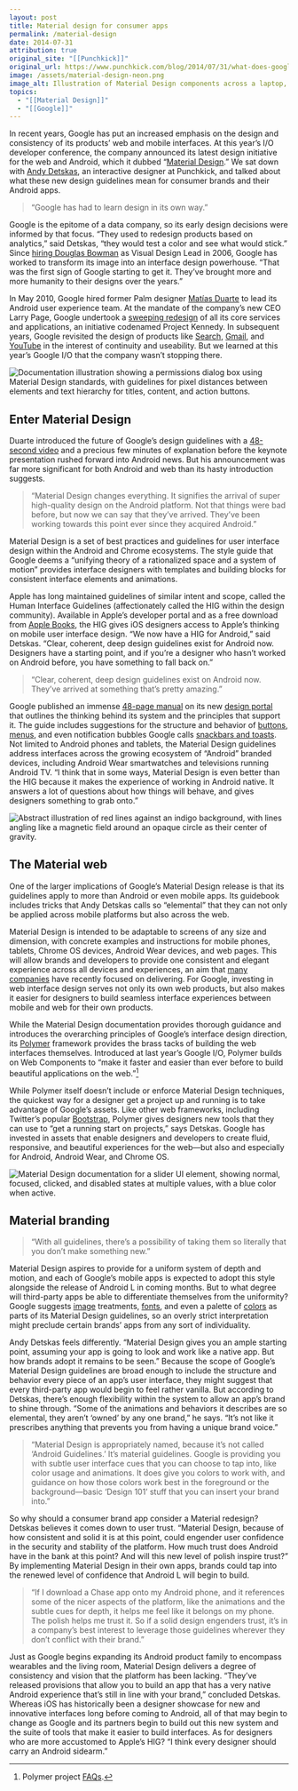 ```yaml
---
layout: post
title: Material design for consumer apps
permalink: /material-design
date: 2014-07-31
attribution: true
original_site: "[[Punchkick]]"
original_url: https://www.punchkick.com/blog/2014/07/31/what-does-googles-material-design-mean-for-consumer-brand-apps
image: /assets/material-design-neon.png
image_alt: Illustration of Material Design components across a laptop, tablet, and phone form factor in neon green and purple colors.
topics:
  - "[[Material Design]]"
  - "[[Google]]"
---
```

In recent years, Google has put an increased emphasis on the design and consistency of its products’ web and mobile interfaces. At this year’s I/O developer conference, the company announced its latest design initiative for the web and Android, which it dubbed “[Material Design](https://www.google.com/design/spec/material-design/introduction.html).” We sat down with [Andy Detskas](https://www.andydetskas.com), an interactive designer at Punchkick, and talked about what these new design guidelines mean for consumer brands and their Android apps.

> “Google has had to learn design in its own way.”

Google is the epitome of a data company, so its early design decisions were informed by that focus. “They used to redesign products based on analytics,” said Detskas, “they would test a color and see what would stick.” Since [hiring Douglas Bowman](http://stopdesign.com/archive/2006/05/27/going-to-google.html) as Visual Design Lead in 2006, Google has worked to transform its image into an interface design powerhouse. “That was the first sign of Google starting to get it. They’ve brought more and more humanity to their designs over the years.”

In May 2010, Google hired former Palm designer [Matías Duarte](https://plus.google.com/+MatiasDuarte) to lead its Android user experience team. At the mandate of the company’s new CEO Larry Page, Google undertook a [sweeping redesign](https://googleblog.blogspot.com/2011/06/evolving-google-design-and-experience.html) of all its core services and applications, an initiative codenamed Project Kennedy. In subsequent years, Google revisited the design of products like [Search](https://googleblog.blogspot.com/2011/11/next-stage-in-our-redesign.html), [Gmail](http://gmailblog.blogspot.com/2011/11/gmails-new-look.html), and [YouTube](https://www.theverge.com/2011/11/14/2560748/youtube-redesign-testing-google-plus) in the interest of continuity and useability. But we learned at this year’s Google I/O that the company wasn’t stopping there.

![Documentation illustration showing a permissions dialog box using Material Design standards, with guidelines for pixel distances between elements and text hierarchy for titles, content, and action buttons.](/assets/material-design-dialog-components.png)

## Enter Material Design

Duarte introduced the future of Google’s design guidelines with a [48-second video](https://www.youtube.com/watch?v=Q8TXgCzxEnw) and a precious few minutes of explanation before the keynote presentation rushed forward into Android news. But his announcement was far more significant for both Android and web than its hasty introduction suggests.

> “Material Design changes everything. It signifies the arrival of super high-quality design on the Android platform. Not that things were bad before, but now we can say that they’ve arrived. They’ve been working towards this point ever since they acquired Android.”

Material Design is a set of best practices and guidelines for user interface design within the Android and Chrome ecosystems. The style guide that Google deems a “unifying theory of a rationalized space and a system of motion” provides interface designers with templates and building blocks for consistent interface elements and animations.

Apple has long maintained guidelines of similar intent and scope, called the Human Interface Guidelines (affectionately called the HIG within the design community). Available in Apple’s developer portal and as a free download from [Apple Books](https://itunes.apple.com/us/book/ios-human-interface-guidelines/id877942287), the HIG gives iOS designers access to Apple’s thinking on mobile user interface design. “We now have a HIG for Android,” said Detskas. “Clear, coherent, deep design guidelines exist for Android now. Designers have a starting point, and if you’re a designer who hasn’t worked on Android before, you have something to fall back on.”

> “Clear, coherent, deep design guidelines exist on Android now. They’ve arrived at something that’s pretty amazing.”

Google published an immense [48-page manual](https://www.google.com/design/spec/material-design/) on its new [design portal](https://www.google.com/design) that outlines the thinking behind its system and the principles that support it. The guide includes suggestions for the structure and behavior of [buttons](https://www.google.com/design/spec/components/buttons.html), [menus](https://www.google.com/design/spec/components/menus.html), and even notification bubbles Google calls [snackbars and toasts](https://www.google.com/design/spec/components/snackbars-and-toasts.html). Not limited to Android phones and tablets, the Material Design guidelines address interfaces across the growing ecosystem of “Android” branded devices, including Android Wear smartwatches and televisions running Android TV. “I think that in some ways, Material Design is even better than the HIG because it makes the experience of working in Android native. It answers a lot of questions about how things will behave, and gives designers something to grab onto.”

![Abstract illustration of red lines against an indigo background, with lines angling like a magnetic field around an opaque circle as their center of gravity.](/assets/material-design-swirl.png)

## The Material web

One of the larger implications of Google’s Material Design release is that its guidelines apply to more than Android or even mobile apps. Its guidebook includes tricks that Andy Detskas calls so “elemental” that they can not only be applied across mobile platforms but also across the web.

Material Design is intended to be adaptable to screens of any size and dimension, with concrete examples and instructions for mobile phones, tablets, Chrome OS devices, Android Wear devices, and web pages. This will allow brands and developers to provide one consistent and elegant experience across all devices and experiences, an aim that [many companies](https://www.punchkick.com/blog/2014/07/29/microsoft-plans-to-merge-windows-phone-and-windows-for-pcs) have recently focused on delivering. For Google, investing in web interface design serves not only its own web products, but also makes it easier for designers to build seamless interface experiences between mobile and web for their own products.

While the Material Design documentation provides thorough guidance and introduces the overarching principles of Google’s interface design direction, its [Polymer](http://www.polymer-project.org/) framework provides the brass tacks of building the web interfaces themselves. Introduced at last year’s Google I/O, Polymer builds on Web Components to “make it faster and easier than ever before to build beautiful applications on the web.”[^1]

While Polymer itself doesn’t include or enforce Material Design techniques, the quickest way for a designer get a project up and running is to take advantage of Google’s assets. Like other web frameworks, including Twitter’s popular [Bootstrap](http://getbootstrap.com/), Polymer gives designers new tools that they can use to “get a running start on projects,” says Detskas. Google has invested in assets that enable designers and developers to create fluid, responsive, and beautiful experiences for the web—but also and especially for Android, Android Wear, and Chrome OS.

[^1]: Polymer project [FAQs](http://www.polymer-project.org/resources/faq.html).

![Material Design documentation for a slider UI element, showing normal, focused, clicked, and disabled states at multiple values, with a blue color when active.](/assets/material-design-sliders.png)

## Material branding

> “With all guidelines, there’s a possibility of taking them so literally that you don’t make something new.”

Material Design aspires to provide for a uniform system of depth and motion, and each of Google’s mobile apps is expected to adopt this style alongside the release of Android L in coming months. But to what degree will third-party apps be able to differentiate themselves from the uniformity? Google suggests [image](https://www.google.com/design/spec/style/imagery.html) treatments, [fonts](https://www.google.com/design/spec/style/typography.html), and even a palette of [colors](https://www.google.com/design/spec/style/color.html) as parts of its Material Design guidelines, so an overly strict interpretation might preclude certain brands’ apps from any sort of individuality.

Andy Detskas feels differently. “Material Design gives you an ample starting point, assuming your app is going to look and work like a native app. But how brands adopt it remains to be seen.” Because the scope of Google’s Material Design guidelines are broad enough to include the structure and behavior every piece of an app’s user interface, they might suggest that every third-party app would begin to feel rather vanilla. But according to Detskas, there’s enough flexibility within the system to allow an app’s brand to shine through. “Some of the animations and behaviors it describes are so elemental, they aren’t ‘owned’ by any one brand,” he says. “It’s not like it prescribes anything that prevents you from having a unique brand voice.”

> “Material Design is appropriately named, because it’s not called ‘Android Guidelines.’ It’s material guidelines. Google is providing you with subtle user interface cues that you can choose to tap into, like color usage and animations. It does give you colors to work with, and guidance on how those colors work best in the foreground or the background—basic ‘Design 101’ stuff that you can insert your brand into.”

So why should a consumer brand app consider a Material redesign? Detskas believes it comes down to user trust. “Material Design, because of how consistent and solid it is at this point, could engender user confidence in the security and stability of the platform. How much trust does Android have in the bank at this point? And will this new level of polish inspire trust?” By implementing Material Design in their own apps, brands could tap into the renewed level of confidence that Android L will begin to build.

> “If I download a Chase app onto my Android phone, and it references some of the nicer aspects of the platform, like the animations and the subtle cues for depth, it helps me feel like it belongs on my phone. The polish helps me trust it. So if a solid design engenders trust, it’s in a company’s best interest to leverage those guidelines wherever they don’t conflict with their brand.”

Just as Google begins expanding its Android product family to encompass wearables and the living room, Material Design delivers a degree of consistency and vision that the platform has been lacking. “They’ve released provisions that allow you to build an app that has a very native Android experience that’s still in line with your brand,” concluded Detskas. Whereas iOS has historically been a designer showcase for new and innovative interfaces long before coming to Android, all of that may begin to change as Google and its partners begin to build out this new system and the suite of tools that make it easier to build interfaces. As for designers who are more accustomed to Apple’s HIG? “I think every designer should carry an Android sidearm.”
